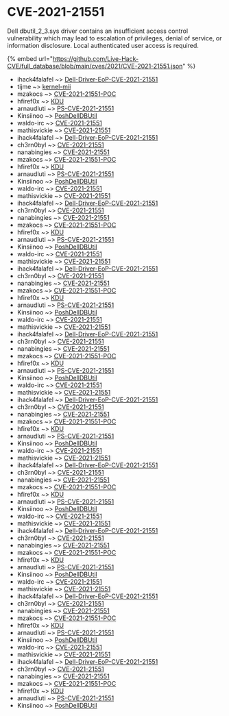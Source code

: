 # CVE-2021-21551

Dell dbutil_2_3.sys driver contains an insufficient access control vulnerability which may lead to escalation of privileges, denial of service, or information disclosure. Local authenticated user access is required.

{% embed url="https://github.com/Live-Hack-CVE/full_database/blob/main/cves/2021/CVE-2021-21551.json" %}


* ihack4falafel ~> [Dell-Driver-EoP-CVE-2021-21551](https://www.alice-snow.ru/2021/database/cve-2021-21551/dell-driver-eop-cve-2021-21551-ihack4falafel)
* tijme ~> [kernel-mii](https://www.alice-snow.ru/2021/database/cve-2021-21551/kernel-mii-tijme)
* mzakocs ~> [CVE-2021-21551-POC](https://www.alice-snow.ru/2021/database/cve-2021-21551/cve-2021-21551-poc-mzakocs)
* hfiref0x ~> [KDU](https://www.alice-snow.ru/2021/database/cve-2021-21551/kdu-hfiref0x)
* arnaudluti ~> [PS-CVE-2021-21551](https://www.alice-snow.ru/2021/database/cve-2021-21551/ps-cve-2021-21551-arnaudluti)
* Kinsiinoo ~> [PoshDellDBUtil](https://www.alice-snow.ru/2021/database/cve-2021-21551/poshdelldbutil-kinsiinoo)
* waldo-irc ~> [CVE-2021-21551](https://www.alice-snow.ru/2021/database/cve-2021-21551/cve-2021-21551-waldo-irc)
* mathisvickie ~> [CVE-2021-21551](https://www.alice-snow.ru/2021/database/cve-2021-21551/cve-2021-21551-mathisvickie)
* ihack4falafel ~> [Dell-Driver-EoP-CVE-2021-21551](https://www.alice-snow.ru/2021/database/cve-2021-21551/dell-driver-eop-cve-2021-21551-ihack4falafel)
* ch3rn0byl ~> [CVE-2021-21551](https://www.alice-snow.ru/2021/database/cve-2021-21551/cve-2021-21551-ch3rn0byl)
* nanabingies ~> [CVE-2021-21551](https://www.alice-snow.ru/2021/database/cve-2021-21551/cve-2021-21551-nanabingies)
* mzakocs ~> [CVE-2021-21551-POC](https://www.alice-snow.ru/2021/database/cve-2021-21551/cve-2021-21551-poc-mzakocs)
* hfiref0x ~> [KDU](https://www.alice-snow.ru/2021/database/cve-2021-21551/kdu-hfiref0x)
* arnaudluti ~> [PS-CVE-2021-21551](https://www.alice-snow.ru/2021/database/cve-2021-21551/ps-cve-2021-21551-arnaudluti)
* Kinsiinoo ~> [PoshDellDBUtil](https://www.alice-snow.ru/2021/database/cve-2021-21551/poshdelldbutil-kinsiinoo)
* waldo-irc ~> [CVE-2021-21551](https://www.alice-snow.ru/2021/database/cve-2021-21551/cve-2021-21551-waldo-irc)
* mathisvickie ~> [CVE-2021-21551](https://www.alice-snow.ru/2021/database/cve-2021-21551/cve-2021-21551-mathisvickie)
* ihack4falafel ~> [Dell-Driver-EoP-CVE-2021-21551](https://www.alice-snow.ru/2021/database/cve-2021-21551/dell-driver-eop-cve-2021-21551-ihack4falafel)
* ch3rn0byl ~> [CVE-2021-21551](https://www.alice-snow.ru/2021/database/cve-2021-21551/cve-2021-21551-ch3rn0byl)
* nanabingies ~> [CVE-2021-21551](https://www.alice-snow.ru/2021/database/cve-2021-21551/cve-2021-21551-nanabingies)
* mzakocs ~> [CVE-2021-21551-POC](https://www.alice-snow.ru/2021/database/cve-2021-21551/cve-2021-21551-poc-mzakocs)
* hfiref0x ~> [KDU](https://www.alice-snow.ru/2021/database/cve-2021-21551/kdu-hfiref0x)
* arnaudluti ~> [PS-CVE-2021-21551](https://www.alice-snow.ru/2021/database/cve-2021-21551/ps-cve-2021-21551-arnaudluti)
* Kinsiinoo ~> [PoshDellDBUtil](https://www.alice-snow.ru/2021/database/cve-2021-21551/poshdelldbutil-kinsiinoo)
* waldo-irc ~> [CVE-2021-21551](https://www.alice-snow.ru/2021/database/cve-2021-21551/cve-2021-21551-waldo-irc)
* mathisvickie ~> [CVE-2021-21551](https://www.alice-snow.ru/2021/database/cve-2021-21551/cve-2021-21551-mathisvickie)
* ihack4falafel ~> [Dell-Driver-EoP-CVE-2021-21551](https://www.alice-snow.ru/2021/database/cve-2021-21551/dell-driver-eop-cve-2021-21551-ihack4falafel)
* ch3rn0byl ~> [CVE-2021-21551](https://www.alice-snow.ru/2021/database/cve-2021-21551/cve-2021-21551-ch3rn0byl)
* nanabingies ~> [CVE-2021-21551](https://www.alice-snow.ru/2021/database/cve-2021-21551/cve-2021-21551-nanabingies)
* mzakocs ~> [CVE-2021-21551-POC](https://www.alice-snow.ru/2021/database/cve-2021-21551/cve-2021-21551-poc-mzakocs)
* hfiref0x ~> [KDU](https://www.alice-snow.ru/2021/database/cve-2021-21551/kdu-hfiref0x)
* arnaudluti ~> [PS-CVE-2021-21551](https://www.alice-snow.ru/2021/database/cve-2021-21551/ps-cve-2021-21551-arnaudluti)
* Kinsiinoo ~> [PoshDellDBUtil](https://www.alice-snow.ru/2021/database/cve-2021-21551/poshdelldbutil-kinsiinoo)
* waldo-irc ~> [CVE-2021-21551](https://www.alice-snow.ru/2021/database/cve-2021-21551/cve-2021-21551-waldo-irc)
* mathisvickie ~> [CVE-2021-21551](https://www.alice-snow.ru/2021/database/cve-2021-21551/cve-2021-21551-mathisvickie)
* ihack4falafel ~> [Dell-Driver-EoP-CVE-2021-21551](https://www.alice-snow.ru/2021/database/cve-2021-21551/dell-driver-eop-cve-2021-21551-ihack4falafel)
* ch3rn0byl ~> [CVE-2021-21551](https://www.alice-snow.ru/2021/database/cve-2021-21551/cve-2021-21551-ch3rn0byl)
* nanabingies ~> [CVE-2021-21551](https://www.alice-snow.ru/2021/database/cve-2021-21551/cve-2021-21551-nanabingies)
* mzakocs ~> [CVE-2021-21551-POC](https://www.alice-snow.ru/2021/database/cve-2021-21551/cve-2021-21551-poc-mzakocs)
* hfiref0x ~> [KDU](https://www.alice-snow.ru/2021/database/cve-2021-21551/kdu-hfiref0x)
* arnaudluti ~> [PS-CVE-2021-21551](https://www.alice-snow.ru/2021/database/cve-2021-21551/ps-cve-2021-21551-arnaudluti)
* Kinsiinoo ~> [PoshDellDBUtil](https://www.alice-snow.ru/2021/database/cve-2021-21551/poshdelldbutil-kinsiinoo)
* waldo-irc ~> [CVE-2021-21551](https://www.alice-snow.ru/2021/database/cve-2021-21551/cve-2021-21551-waldo-irc)
* mathisvickie ~> [CVE-2021-21551](https://www.alice-snow.ru/2021/database/cve-2021-21551/cve-2021-21551-mathisvickie)
* ihack4falafel ~> [Dell-Driver-EoP-CVE-2021-21551](https://www.alice-snow.ru/2021/database/cve-2021-21551/dell-driver-eop-cve-2021-21551-ihack4falafel)
* ch3rn0byl ~> [CVE-2021-21551](https://www.alice-snow.ru/2021/database/cve-2021-21551/cve-2021-21551-ch3rn0byl)
* nanabingies ~> [CVE-2021-21551](https://www.alice-snow.ru/2021/database/cve-2021-21551/cve-2021-21551-nanabingies)
* mzakocs ~> [CVE-2021-21551-POC](https://www.alice-snow.ru/2021/database/cve-2021-21551/cve-2021-21551-poc-mzakocs)
* hfiref0x ~> [KDU](https://www.alice-snow.ru/2021/database/cve-2021-21551/kdu-hfiref0x)
* arnaudluti ~> [PS-CVE-2021-21551](https://www.alice-snow.ru/2021/database/cve-2021-21551/ps-cve-2021-21551-arnaudluti)
* Kinsiinoo ~> [PoshDellDBUtil](https://www.alice-snow.ru/2021/database/cve-2021-21551/poshdelldbutil-kinsiinoo)
* waldo-irc ~> [CVE-2021-21551](https://www.alice-snow.ru/2021/database/cve-2021-21551/cve-2021-21551-waldo-irc)
* mathisvickie ~> [CVE-2021-21551](https://www.alice-snow.ru/2021/database/cve-2021-21551/cve-2021-21551-mathisvickie)
* ihack4falafel ~> [Dell-Driver-EoP-CVE-2021-21551](https://www.alice-snow.ru/2021/database/cve-2021-21551/dell-driver-eop-cve-2021-21551-ihack4falafel)
* ch3rn0byl ~> [CVE-2021-21551](https://www.alice-snow.ru/2021/database/cve-2021-21551/cve-2021-21551-ch3rn0byl)
* nanabingies ~> [CVE-2021-21551](https://www.alice-snow.ru/2021/database/cve-2021-21551/cve-2021-21551-nanabingies)
* mzakocs ~> [CVE-2021-21551-POC](https://www.alice-snow.ru/2021/database/cve-2021-21551/cve-2021-21551-poc-mzakocs)
* hfiref0x ~> [KDU](https://www.alice-snow.ru/2021/database/cve-2021-21551/kdu-hfiref0x)
* arnaudluti ~> [PS-CVE-2021-21551](https://www.alice-snow.ru/2021/database/cve-2021-21551/ps-cve-2021-21551-arnaudluti)
* Kinsiinoo ~> [PoshDellDBUtil](https://www.alice-snow.ru/2021/database/cve-2021-21551/poshdelldbutil-kinsiinoo)
* waldo-irc ~> [CVE-2021-21551](https://www.alice-snow.ru/2021/database/cve-2021-21551/cve-2021-21551-waldo-irc)
* mathisvickie ~> [CVE-2021-21551](https://www.alice-snow.ru/2021/database/cve-2021-21551/cve-2021-21551-mathisvickie)
* ihack4falafel ~> [Dell-Driver-EoP-CVE-2021-21551](https://www.alice-snow.ru/2021/database/cve-2021-21551/dell-driver-eop-cve-2021-21551-ihack4falafel)
* ch3rn0byl ~> [CVE-2021-21551](https://www.alice-snow.ru/2021/database/cve-2021-21551/cve-2021-21551-ch3rn0byl)
* nanabingies ~> [CVE-2021-21551](https://www.alice-snow.ru/2021/database/cve-2021-21551/cve-2021-21551-nanabingies)
* mzakocs ~> [CVE-2021-21551-POC](https://www.alice-snow.ru/2021/database/cve-2021-21551/cve-2021-21551-poc-mzakocs)
* hfiref0x ~> [KDU](https://www.alice-snow.ru/2021/database/cve-2021-21551/kdu-hfiref0x)
* arnaudluti ~> [PS-CVE-2021-21551](https://www.alice-snow.ru/2021/database/cve-2021-21551/ps-cve-2021-21551-arnaudluti)
* Kinsiinoo ~> [PoshDellDBUtil](https://www.alice-snow.ru/2021/database/cve-2021-21551/poshdelldbutil-kinsiinoo)
* waldo-irc ~> [CVE-2021-21551](https://www.alice-snow.ru/2021/database/cve-2021-21551/cve-2021-21551-waldo-irc)
* mathisvickie ~> [CVE-2021-21551](https://www.alice-snow.ru/2021/database/cve-2021-21551/cve-2021-21551-mathisvickie)
* ihack4falafel ~> [Dell-Driver-EoP-CVE-2021-21551](https://www.alice-snow.ru/2021/database/cve-2021-21551/dell-driver-eop-cve-2021-21551-ihack4falafel)
* ch3rn0byl ~> [CVE-2021-21551](https://www.alice-snow.ru/2021/database/cve-2021-21551/cve-2021-21551-ch3rn0byl)
* nanabingies ~> [CVE-2021-21551](https://www.alice-snow.ru/2021/database/cve-2021-21551/cve-2021-21551-nanabingies)
* mzakocs ~> [CVE-2021-21551-POC](https://www.alice-snow.ru/2021/database/cve-2021-21551/cve-2021-21551-poc-mzakocs)
* hfiref0x ~> [KDU](https://www.alice-snow.ru/2021/database/cve-2021-21551/kdu-hfiref0x)
* arnaudluti ~> [PS-CVE-2021-21551](https://www.alice-snow.ru/2021/database/cve-2021-21551/ps-cve-2021-21551-arnaudluti)
* Kinsiinoo ~> [PoshDellDBUtil](https://www.alice-snow.ru/2021/database/cve-2021-21551/poshdelldbutil-kinsiinoo)
* waldo-irc ~> [CVE-2021-21551](https://www.alice-snow.ru/2021/database/cve-2021-21551/cve-2021-21551-waldo-irc)
* mathisvickie ~> [CVE-2021-21551](https://www.alice-snow.ru/2021/database/cve-2021-21551/cve-2021-21551-mathisvickie)
* ihack4falafel ~> [Dell-Driver-EoP-CVE-2021-21551](https://www.alice-snow.ru/2021/database/cve-2021-21551/dell-driver-eop-cve-2021-21551-ihack4falafel)
* ch3rn0byl ~> [CVE-2021-21551](https://www.alice-snow.ru/2021/database/cve-2021-21551/cve-2021-21551-ch3rn0byl)
* nanabingies ~> [CVE-2021-21551](https://www.alice-snow.ru/2021/database/cve-2021-21551/cve-2021-21551-nanabingies)
* mzakocs ~> [CVE-2021-21551-POC](https://www.alice-snow.ru/2021/database/cve-2021-21551/cve-2021-21551-poc-mzakocs)
* hfiref0x ~> [KDU](https://www.alice-snow.ru/2021/database/cve-2021-21551/kdu-hfiref0x)
* arnaudluti ~> [PS-CVE-2021-21551](https://www.alice-snow.ru/2021/database/cve-2021-21551/ps-cve-2021-21551-arnaudluti)
* Kinsiinoo ~> [PoshDellDBUtil](https://www.alice-snow.ru/2021/database/cve-2021-21551/poshdelldbutil-kinsiinoo)